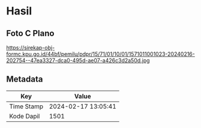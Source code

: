 # Hasil

## Foto C Plano

https://sirekap-obj-formc.kpu.go.id/44bf/pemilu/pdpr/15/71/01/10/01/1571011001023-20240216-202754--47ea3327-dca0-495d-ae07-a426c3d2a50d.jpg


## Metadata

| Key        | Value               |
| ---------- | ------------------- |
| Time Stamp | 2024-02-17 13:05:41 |
| Kode Dapil | 1501                |



